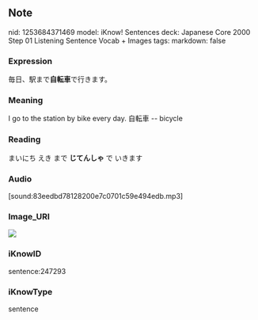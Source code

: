 ## Note
nid: 1253684371469
model: iKnow! Sentences
deck: Japanese Core 2000 Step 01 Listening Sentence Vocab + Images
tags: 
markdown: false

### Expression
<!DOCTYPE html>
<title></title>
毎日、駅まで<b>自転車</b>で行きます。



### Meaning
I go to the station by bike every day.
自転車 -- bicycle

### Reading
<!DOCTYPE html>
<title></title>
まいにち えき まで <b>じてんしゃ</b> で いきます



### Audio
[sound:83eedbd78128200e7c0701c59e494edb.mp3]

### Image_URI
<!DOCTYPE html>
<title></title>
<img src="684639888c953e8b62d4b9c498b0770d.jpg">



### iKnowID
sentence:247293

### iKnowType
sentence
